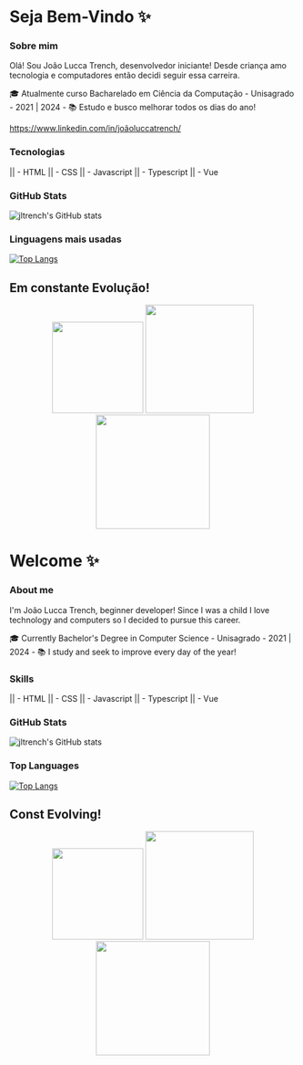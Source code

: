 <h1> Seja Bem-Vindo ✨</h1>

### Sobre mim

Olá! Sou João Lucca Trench, desenvolvedor iniciante! Desde criança amo tecnologia e computadores então decidi seguir essa carreira.

🎓 Atualmente curso Bacharelado em Ciência da Computação - Unisagrado - 2021 | 2024 - 
📚 Estudo e busco melhorar todos os dias do ano!

https://www.linkedin.com/in/joãoluccatrench/

### Tecnologias

|| - HTML
|| - CSS
|| - Javascript
|| - Typescript
|| - Vue

### GitHub Stats


![jltrench's GitHub stats](https://github-readme-stats.vercel.app/api?username=jltrench&theme=prussian&show_icons=true)



### Linguagens mais usadas

[![Top Langs](https://github-readme-stats.vercel.app/api/top-langs/?username=jltrench&layout=compact)](https://github.com/jltrench/github-readme-stats)

<h2> Em constante Evolução! </h2>
  <p align="center">
    <img src="https://o.remove.bg/downloads/7d439201-597b-47e5-9b3b-968ce8922437/a0374b45410042d17ff6229f19928b90-removebg-preview.png" height="160px">
    <img src="https://i.pinimg.com/originals/22/fc/aa/22fcaa31983cff8a106aa4f58cf41e80.png" height="190px">
    <img src="https://img.pokemondb.net/sprites/sword-shield/normal/blastoise.png" height="200px">
  </p>

<h1> Welcome ✨</h1>

### About me


I'm João Lucca Trench, beginner developer! Since I was a child I love technology and computers so I decided to pursue this career.

🎓 Currently Bachelor's Degree in Computer Science - Unisagrado - 2021 | 2024 - 
📚 I study and seek to improve every day of the year!

### Skills

|| - HTML
|| - CSS
|| - Javascript
|| - Typescript
|| - Vue

### GitHub Stats

![jltrench's GitHub stats](https://github-readme-stats.vercel.app/api?username=jltrench&theme=prussian&show_icons=true)

### Top Languages

[![Top Langs](https://github-readme-stats.vercel.app/api/top-langs/?username=jltrench&layout=compact)](https://github.com/jltrench/github-readme-stats)

<h2> Const Evolving! </h2>
  <p align="center">
    <img src="https://o.remove.bg/downloads/7d439201-597b-47e5-9b3b-968ce8922437/a0374b45410042d17ff6229f19928b90-removebg-preview.png" height="160px">
    <img src="https://i.pinimg.com/originals/22/fc/aa/22fcaa31983cff8a106aa4f58cf41e80.png" height="190px">
    <img src="https://img.pokemondb.net/sprites/sword-shield/normal/blastoise.png" height="200px">
  </p>
